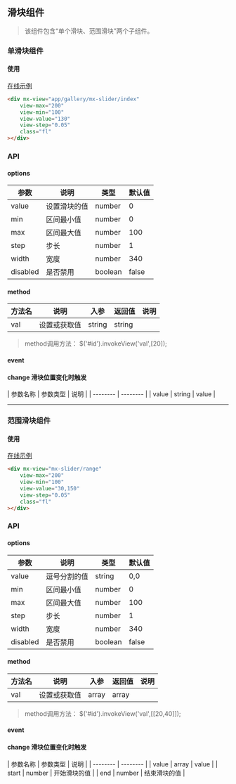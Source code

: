 ## 滑块组件

> 该组件包含“单个滑块、范围滑块”两个子组件。


### 单滑块组件

#### 使用

<a href="https://magix-components.github.io/magix-components/#!/mx-slider/index" target="_blank">在线示例</a>

```html
<div mx-view="app/gallery/mx-slider/index"
    view-max="200"
    view-min="100"
    view-value="130"
    view-step="0.05"
    class="fl"
></div>
```


### API

#### options
| 参数 | 说明 | 类型 | 默认值 |
| -------- | -------- | -------- | -------- |
| value    | 设置滑块的值 | number | 0 |
| min     | 区间最小值 | number | 0 |
| max     | 区间最大值 | number | 100 |
| step     | 步长 | number | 1 |
| width     | 宽度 | number | 340 |
| disabled     | 是否禁用 | boolean | false |


#### method

| 方法名 | 说明 | 入参 | 返回值 | 说明 |
| -------- | -------- | -------- | -------- | -------- |
| val | 设置或获取值 | string | string | &nbsp; |

> method调用方法： $('#id').invokeView('val',[20]);

#### event
#### change 滑块位置变化时触发

| 参数名称 | 参数类型 | 说明 |
| -------- | -------- |
| value | string | value |

-----

### 范围滑块组件

#### 使用

<a href="https://magix-components.github.io/magix-components/#!/mx-slider/range" target="_blank">在线示例</a>

```html
<div mx-view="mx-slider/range"
    view-max="200"
    view-min="100"
    view-value="30,150"
    view-step="0.05"
    class="fl"
></div>
```


### API

#### options
| 参数 | 说明 | 类型 | 默认值 |
| -------- | -------- | -------- | -------- |
| value    | 逗号分割的值 | string | 0,0 |
| min     | 区间最小值 | number | 0 |
| max     | 区间最大值 | number | 100 |
| step     | 步长 | number | 1 |
| width     | 宽度 | number | 340 |
| disabled     | 是否禁用 | boolean | false |


#### method

| 方法名 | 说明 | 入参 | 返回值 | 说明 |
| -------- | -------- | -------- | -------- | -------- |
| val | 设置或获取值 | array | array | &nbsp; |

> method调用方法： $('#id').invokeView('val',[[20,40]]);

#### event
#### change 滑块位置变化时触发

| 参数名称 | 参数类型 | 说明 |
| -------- | -------- |
| value | array | value |
| start | number | 开始滑块的值 |
| end | number | 结束滑块的值 |




